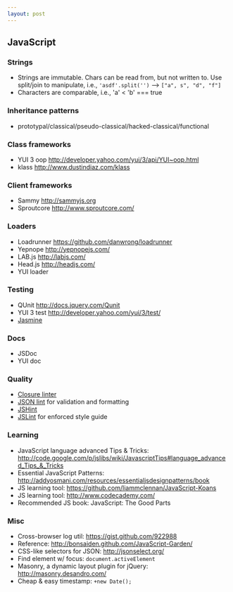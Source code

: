 ```yaml
---
layout: post
---
```


## JavaScript

### Strings

* Strings are immutable. Chars can be read from, but not written to. Use split/join to manipulate, i.e., `'asdf'.split('')` --> `["a", s", "d", "f"]`
* Characters are comparable, i.e., 'a' < 'b' === true

### Inheritance patterns

* prototypal/classical/pseudo-classical/hacked-classical/functional

### Class frameworks

* YUI 3 oop http://developer.yahoo.com/yui/3/api/YUI~oop.html
* klass http://www.dustindiaz.com/klass

### Client frameworks

* Sammy http://sammyjs.org
* Sproutcore http://www.sproutcore.com/

### Loaders

* Loadrunner https://github.com/danwrong/loadrunner
* Yepnope http://yepnopejs.com/
* LAB.js http://labjs.com/
* Head.js http://headjs.com/
* YUI loader

### Testing

* QUnit http://docs.jquery.com/Qunit
* YUI 3 test http://developer.yahoo.com/yui/3/test/
* [Jasmine](http://pivotal.github.com/jasmine/)

### Docs

* JSDoc
* YUI doc

### Quality

* [Closure linter](http://code.google.com/closure/utilities/)
* [JSON lint](http://jsonlint.com/) for validation and formatting
* [JSHint](http://www.jshint.com/)
* [JSLint](http://www.jslint.com/) for enforced style guide

### Learning

* JavaScript language advanced Tips & Tricks: http://code.google.com/p/jslibs/wiki/JavascriptTips#language_advanced_Tips_&_Tricks
* Essential JavaScript Patterns: http://addyosmani.com/resources/essentialjsdesignpatterns/book
* JS learning tool: https://github.com/liammclennan/JavaScript-Koans
* JS learning tool: http://www.codecademy.com/
* Recommended JS book: JavaScript: The Good Parts

### Misc

* Cross-browser log util: https://gist.github.com/922988
* Reference: http://bonsaiden.github.com/JavaScript-Garden/
* CSS-like selectors for JSON: http://jsonselect.org/
* Find element w/ focus: `document.activeElement`
* Masonry, a dynamic layout plugin for jQuery: http://masonry.desandro.com/
* Cheap & easy timestamp: `+new Date();`